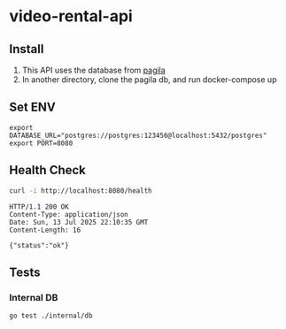 # video-rental-api

## Install
1. This API uses the database from [pagila](https://github.com/devrimgunduz/pagila)
2. In another directory, clone the pagila db, and run docker-compose up

## Set ENV
```
export DATABASE_URL="postgres://postgres:123456@localhost:5432/postgres"
export PORT=8080
```

## Health Check
```bash
curl -i http://localhost:8080/health

```
```text
HTTP/1.1 200 OK
Content-Type: application/json
Date: Sun, 13 Jul 2025 22:10:35 GMT
Content-Length: 16

{"status":"ok"}
```

## Tests
### Internal DB
```
go test ./internal/db
```
